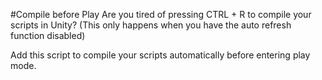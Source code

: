 #Compile before Play
Are you tired of pressing CTRL + R to compile your scripts in Unity? (This only happens when you have the auto refresh function disabled)

Add this script to compile your scripts automatically before entering play mode.
